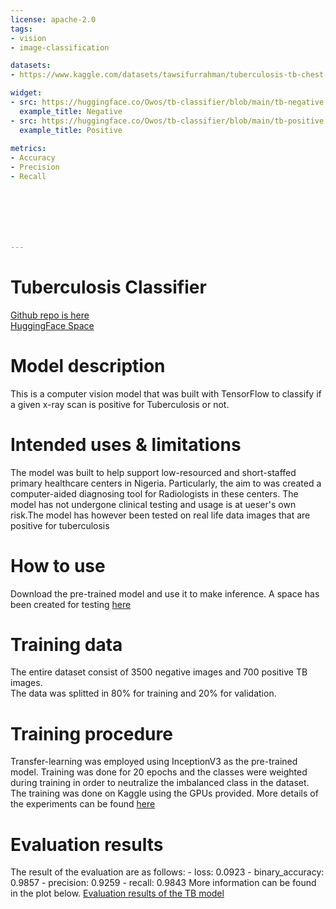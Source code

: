 ```yaml
---
license: apache-2.0
tags:
- vision
- image-classification

datasets:
- https://www.kaggle.com/datasets/tawsifurrahman/tuberculosis-tb-chest-xray-dataset

widget:
- src: https://huggingface.co/Owos/tb-classifier/blob/main/tb-negative.png
  example_title: Negative
- src: https://huggingface.co/Owos/tb-classifier/blob/main/tb-positive.png
  example_title: Positive
 
metrics:
- Accuracy
- Precision
- Recall







---
```


# Tuberculosis Classifier
[Github repo is here](https://github.com/owos/tb_project) </br>
[HuggingFace Space](https://huggingface.co/spaces/Owos/tb_prediction_space)
# Model description
This is a computer vision model that was built with TensorFlow to classify if a given x-ray scan is positive for Tuberculosis or not.

# Intended uses & limitations
The model was built to help support low-resourced and short-staffed primary healthcare centers in Nigeria. Particularly, the aim to was created a computer-aided diagnosing tool for Radiologists in these centers.
The model has not undergone clinical testing  and usage is at ueser's own risk.The model has however been tested on real life data images that are positive for tuberculosis

# How to use
Download the pre-trained model and use it to make inference.
A space has been created for testing [here](space.com)

# Training data
The entire dataset consist of 3500 negative images and 700 positive TB images. </br>
The data was splitted in 80% for training and 20% for validation.

# Training procedure
Transfer-learning was employed using InceptionV3 as the pre-trained model. Training was done for 20 epochs and the classes were weighted during training in order to neutralize the imbalanced class in the dataset. The training was done on Kaggle using the GPUs provided. More details of the experiments can be found [here](https://www.kaggle.com/code/abrahamowodunni/tb-project)

# Evaluation results
The result of the evaluation are as follows: - loss: 0.0923 - binary_accuracy: 0.9857 - precision: 0.9259 - recall: 0.9843
More information can be found in the plot below.
[Evaluation results of the TB model](https://github.com/owos/tb_project/blob/main/README.md)

